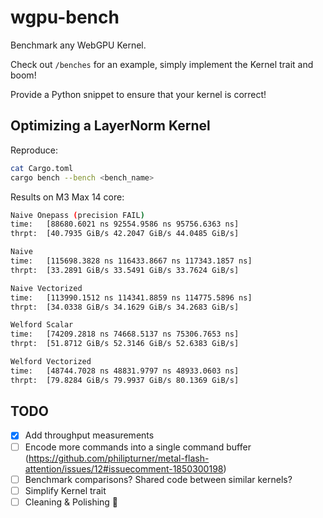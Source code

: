 # wgpu-bench

Benchmark any WebGPU Kernel.

Check out `/benches` for an example, simply implement the Kernel trait and boom!

Provide a Python snippet to ensure that your kernel is correct!

## Optimizing a LayerNorm Kernel

Reproduce:
```bash
cat Cargo.toml
cargo bench --bench <bench_name>
``` 
Results on M3 Max 14 core:
```bash
Naive Onepass (precision FAIL)
time:   [88680.6021 ns 92554.9586 ns 95756.6363 ns]
thrpt:  [40.7935 GiB/s 42.2047 GiB/s 44.0485 GiB/s]

Naive
time:   [115698.3828 ns 116433.8667 ns 117343.1857 ns]
thrpt:  [33.2891 GiB/s 33.5491 GiB/s 33.7624 GiB/s]

Naive Vectorized
time:   [113990.1512 ns 114341.8859 ns 114775.5896 ns]
thrpt:  [34.0338 GiB/s 34.1629 GiB/s 34.2683 GiB/s]

Welford Scalar
time:   [74209.2818 ns 74668.5137 ns 75306.7653 ns]
thrpt:  [51.8712 GiB/s 52.3146 GiB/s 52.6383 GiB/s]

Welford Vectorized
time:   [48744.7028 ns 48831.9797 ns 48933.0603 ns]
thrpt:  [79.8284 GiB/s 79.9937 GiB/s 80.1369 GiB/s]
```

## TODO

- [x] Add throughput measurements
- [ ] Encode more commands into a single command buffer (https://github.com/philipturner/metal-flash-attention/issues/12#issuecomment-1850300198)
- [ ] Benchmark comparisons? Shared code between similar kernels?
- [ ] Simplify Kernel trait
- [ ] Cleaning & Polishing 🧽
